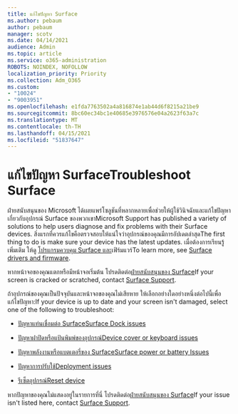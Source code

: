```yaml
---
title: แก้ไขปัญหา Surface
ms.author: pebaum
author: pebaum
manager: scotv
ms.date: 04/14/2021
audience: Admin
ms.topic: article
ms.service: o365-administration
ROBOTS: NOINDEX, NOFOLLOW
localization_priority: Priority
ms.collection: Adm_O365
ms.custom:
- "10024"
- "9003951"
ms.openlocfilehash: e1fda7763502a4a816874e1ab44d6f8215a21be9
ms.sourcegitcommit: 8bc60ec34bc1e40685e3976576e04a2623f63a7c
ms.translationtype: MT
ms.contentlocale: th-TH
ms.lasthandoff: 04/15/2021
ms.locfileid: "51837647"
---
```

# <a name="troubleshoot-surface"></a><span data-ttu-id="15555-102">แก้ไขปัญหา Surface</span><span class="sxs-lookup"><span data-stu-id="15555-102">Troubleshoot Surface</span></span>

<span data-ttu-id="15555-103">ฝ่ายสนับสนุนของ Microsoft ได้เผยแพร่โซลูชันที่หลากหลายเพื่อช่วยให้ผู้ใช้วินิจฉัยและแก้ไขปัญหาเกี่ยวกับอุปกรณ์ Surface ของพวกเขา</span><span class="sxs-lookup"><span data-stu-id="15555-103">Microsoft Support has published a variety of solutions to help users diagnose and fix problems with their Surface devices.</span></span> <span data-ttu-id="15555-104">สิ่งแรกที่ควรแก้ไขคือตรวจสอบให้แน่ใจว่าอุปกรณ์ของคุณมีการอัปเดตล่าสุด</span><span class="sxs-lookup"><span data-stu-id="15555-104">The first thing to do is make sure your device has the latest updates.</span></span> <span data-ttu-id="15555-105">เมื่อต้องการเรียนรู้เพิ่มเติม ให้ดู [โปรแกรมควบคุม Surface และ](https://docs.microsoft.com/surface/support-solutions-surface#surface-drivers-and-firmware)เฟิร์มแวร์</span><span class="sxs-lookup"><span data-stu-id="15555-105">To learn more, see [Surface drivers and firmware](https://docs.microsoft.com/surface/support-solutions-surface#surface-drivers-and-firmware).</span></span>

<span data-ttu-id="15555-106">หากหน้าจอของคุณแตกหรือมีหน้าจอเริ่มต้น โปรดติดต่อ[ฝ่ายสนับสนุนของ Surface](https://docs.microsoft.com/surface/contact-surface-support?tabs=online)</span><span class="sxs-lookup"><span data-stu-id="15555-106">If your screen is cracked or scratched, contact [Surface Support](https://docs.microsoft.com/surface/contact-surface-support?tabs=online).</span></span>

<span data-ttu-id="15555-107">ถ้าอุปกรณ์ของคุณเป็นปัจจุบันและหน้าจอของคุณไม่เสียหาย ให้เลือกอย่างใดอย่างหนึ่งต่อไปนี้เพื่อแก้ไขปัญหา:</span><span class="sxs-lookup"><span data-stu-id="15555-107">If your device is up to date and your screen isn't damaged, select one of the following to troubleshoot:</span></span>
 
- [<span data-ttu-id="15555-108">ปัญหาแท่นเชื่อมต่อ Surface</span><span class="sxs-lookup"><span data-stu-id="15555-108">Surface Dock issues</span></span>](https://docs.microsoft.com/surface/support-solutions-surface#surface-dock-issues)
 
- [<span data-ttu-id="15555-109">ปัญหาฝาปิดหรือแป้นพิมพ์ของอุปกรณ์</span><span class="sxs-lookup"><span data-stu-id="15555-109">Device cover or keyboard issues</span></span>](https://support.microsoft.com/sbs/surface/troubleshoot-your-surface-type-cover-or-keyboard-5b7ed1a7-bedd-5164-94a7-87f8e95df3fe?)
 
- [<span data-ttu-id="15555-110">ปัญหาพลังงานหรือแบตเตอรี่ของ Surface</span><span class="sxs-lookup"><span data-stu-id="15555-110">Surface power or battery Issues</span></span>](https://docs.microsoft.com/surface/support-solutions-surface#surface-power-or-battery-issues)
 
- [<span data-ttu-id="15555-111">ปัญหาการปรับใช้</span><span class="sxs-lookup"><span data-stu-id="15555-111">Deployment issues</span></span>](https://docs.microsoft.com/surface/support-solutions-surface#deployment-issues)
 
- [<span data-ttu-id="15555-112">รีเซ็ตอุปกรณ์</span><span class="sxs-lookup"><span data-stu-id="15555-112">Reset device</span></span>](https://docs.microsoft.com/surface/support-solutions-surface#reset-device)

<span data-ttu-id="15555-113">หากปัญหาของคุณไม่แสดงอยู่ในรายการที่นี่ โปรดติดต่อ[ฝ่ายสนับสนุนของ Surface](https://docs.microsoft.com/surface/contact-surface-support?tabs=online)</span><span class="sxs-lookup"><span data-stu-id="15555-113">If your issue isn't listed here, contact [Surface Support](https://docs.microsoft.com/surface/contact-surface-support?tabs=online).</span></span>

